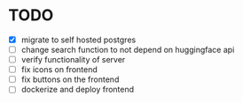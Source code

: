 # TODO

- [x] migrate to self hosted postgres
- [ ] change search function to not depend on huggingface api
- [ ] verify functionality of server
- [ ] fix icons on frontend
- [ ] fix buttons on the frontend
- [ ] dockerize and deploy frontend
